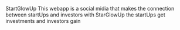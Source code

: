 StartGlowUp
This webapp is a social midia that makes the connection between startUps and investors 
with StarGlowUp the startUps get investments and investors gain
